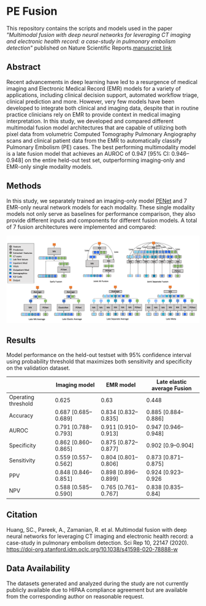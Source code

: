 # PE Fusion 

This repository contains the scripts and models used in the paper *"Multimodal fusion with deep neural networks for leveraging CT imaging and electronic health record: a case-study in pulmonary embolism detection"* published on Nature Scientific Reports.[manuscript link](https://www-nature-com.stanford.idm.oclc.org/articles/s41598-020-78888-w)


## Abstract 

Recent advancements in deep learning have led to a resurgence of medical imaging and Electronic Medical Record (EMR) models for a variety of applications, including clinical decision support, automated workflow triage, clinical prediction and more. However, very few models have been developed to integrate both clinical and imaging data, despite that in routine practice clinicians rely on EMR to provide context in medical imaging interpretation. In this study, we developed and compared different multimodal fusion model architectures that are capable of utilizing both pixel data from volumetric Computed Tomography Pulmonary Angiography scans and clinical patient data from the EMR to automatically classify Pulmonary Embolism (PE) cases. The best performing multimodality model is a late fusion model that achieves an AUROC of 0.947 [95% CI: 0.946–0.948] on the entire held-out test set, outperforming imaging-only and EMR-only single modality models.

## Methods

In this study, we separately trained an imaging-only model [PENet](https://rdcu.be/b3Lll) and 7 EMR-only neural network models for each modality. These single modality models not only serve as baselines for performance comparison, they also provide different inputs and components for different fusion models. A total of 7 fusion architectures were implemented and compared:

![](./img/fusion_architectures.tiff)

## Results

Model performance on the held-out testset with 95% confidence interval using probability threshold that maximizes both sensitivity and specificity on the validation dataset. 

|                   |Imaging model      |EMR model          |Late elastic average Fusion|
|-------------------|-------------------|-------------------|---------------------------|
|Operating threshold|0.625              |0.63               |0.448                      |
|Accuracy           |0.687 [0.685–0.689]|0.834 [0.832–0.835]|0.885 [0.884–0.886]        |
|AUROC              |0.791 [0.788–0.793]|0.911 [0.910–0.913]|0.947 [0.946–0.948]        |
|Specificity        |0.862 [0.860–0.865]|0.875 [0.872–0.877]|0.902 [0.9–0.904]          |
|Sensitivity        |0.559 [0.557–0.562]|0.804 [0.801–0.806]|0.873 [0.871–0.875]        |
|PPV                |0.848 [0.846–0.851]|0.898 [0.896–0.899]|0.924 [0.923–0.926         |
|NPV                |0.588 [0.585–0.590]|0.765 [0.761–0.767]|0.838 [0.835–0.84]         |


## Citation
Huang, SC., Pareek, A., Zamanian, R. et al. Multimodal fusion with deep neural networks for leveraging CT imaging and electronic health record: a case-study in pulmonary embolism detection. Sci Rep 10, 22147 (2020). https://doi-org.stanford.idm.oclc.org/10.1038/s41598-020-78888-w

## Data Availability 
The datasets generated and analyzed during the study are not currently publicly available due to HIPAA compliance agreement but are available from the corresponding author on reasonable request.